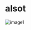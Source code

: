 # alsot
![image1](https://user-images.githubusercontent.com/59543983/153537405-ae1b24f8-83a9-481d-870d-2cbcd10bd2b9.png)
